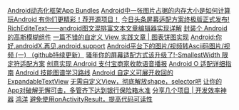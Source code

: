 [Android动态化框架App Bundles](https://www.jianshu.com/p/57cccc680bb6)
[Android中一张图片占据的内存大小是如何计算](https://www.jianshu.com/p/3c5ac5fdb62a)
[玩Android 有你们更精彩！荐开源项目！](https://cloud.tencent.com/developer/news/336508)
[今日头条屏幕适配方案终极版正式发布!](https://juejin.im/post/5bce688e6fb9a05cf715d1c2)
[RichEditeText——android图文混排富文本文章编辑器实现详解](https://blog.csdn.net/ljzdyh/article/details/82497625)
[封装个 Android 的高斯模糊组件](https://www.jianshu.com/p/6064a14d86a3)
[一篇不错的自定义 View 实践文章 | 图表饼图实现](http://www.10tiao.com/html/169/201810/2650826462/1.html)
[Android:你好,androidX.再见,android.support](https://www.jianshu.com/p/41de8689615d)
[Android平台下的图片/视频转Ascii码图片/视频 (一) （github持续更新）](https://www.jianshu.com/p/a14f1ac558e1)
[骚年你的屏幕适配方式该升级了!-SmallestWidth 限定符适配方案](https://juejin.im/post/5ba197e46fb9a05d0b142c62)
[创意实现 Android 支付宝商家收款语音播报](https://www.jianshu.com/p/62e6382c610b)
[Android O 适配详细指南](https://www.jianshu.com/p/567348203016)
[Android 技能图谱学习路线](https://www.jianshu.com/p/88e32ef66ef2)
[Android 自定义可展开收回的ExpandableTextView](https://juejin.im/post/5b876a4de51d4571c5137660)
[无需自定义View，彻底解放shape，selector吧](https://juejin.im/post/5b9682ebe51d450e543e3495)
[让你的App对破解无懈可击，多管齐下达到银行保险箱水准](http://www.10tiao.com/html/169/201809/2650826274/1.html)
[分享几个项目 | 开发效率神器](http://www.10tiao.com/html/169/201809/2650826256/1.html)
[鸿洋](http://www.10tiao.com/author/index?authorId=169)
[避免使用onActivityResult，提高代码可读性](https://juejin.im/post/5a4611786fb9a0451a76b565)
[]()
[]()
[]()